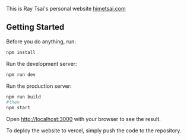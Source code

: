 This is Ray Tsai's personal website [himetsai.com](https://himetsai.com)

## Getting Started

Before you do anything, run:

```bash
npm install
```

Run the development server:

```bash
npm run dev
```

Run the production server:

```bash
npm run build
#then
npm start
```

Open [http://localhost:3000](http://localhost:3000) with your browser to see the result.

To deploy the website to vercel, simply push the code to the repository.


